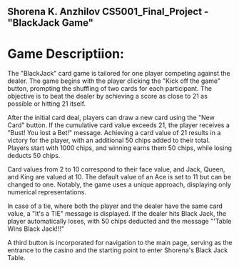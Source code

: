 ## Shorena K. Anzhilov  CS5001_Final_Project - "BlackJack Game"

# Game Descriptiion:

The "BlackJack" card game is tailored for one player competing against the dealer. The game begins with the player clicking the "Kick off the game" button, prompting the shuffling of two cards for each participant. The objective is to beat the dealer by achieving a score as close to 21 as possible or hitting 21 itself.

After the initial card deal, players can draw a new card using the "New Card" button. If the cumulative card value exceeds 21, the player receives a "Bust! You lost a Bet!" message. Achieving a card value of 21 results in a victory for the player, with an additional 50 chips added to their total. Players start with 1000 chips, and winning earns them 50 chips, while losing deducts 50 chips.

Card values from 2 to 10 correspond to their face value, and Jack, Queen, and King are valued at 10. The default value of an Ace is set to 11 but can be changed to one. Notably, the game uses a unique approach, displaying only numerical representations.

In case of a tie, where both the player and the dealer have the same card value, a "It's a TIE" message is displayed. If the dealer hits Black Jack, the player automatically loses, with 50 chips deducted and the message "'Table Wins Black Jack!!!"

A third button is incorporated for navigation to the main page, serving as the entrance to the casino and the starting point to enter Shorena's Black Jack Table.